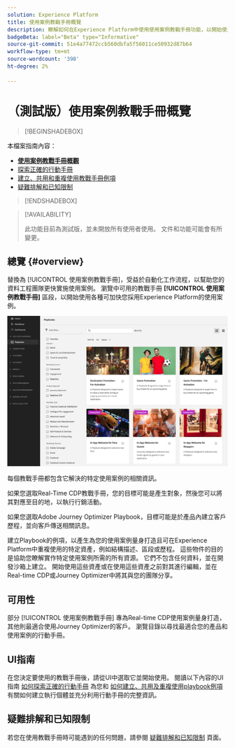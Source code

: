 ```yaml
---
solution: Experience Platform
title: 使用案例教戰手冊概覽
description: 瞭解如何在Experience Platform中使用使用案例教戰手冊功能，以開始使用各種行銷使用案例
badgeBeta: label="Beta" type="Informative"
source-git-commit: 51e4a77472ccb560dbfa5f56011ce50932d87b64
workflow-type: tm+mt
source-wordcount: '398'
ht-degree: 2%

---
```



# （測試版）使用案例教戰手冊概覽

>[!BEGINSHADEBOX]

本檔案指南內容：

* **[使用案例教戰手冊概觀](#overview)**
* [探索正確的行動手冊](/help/use-case-playbooks/playbooks/discover.md)
* [建立、共用和重複使用教戰手冊例項](/help/use-case-playbooks/playbooks/create-share-reuse.md)
* [疑難排解和已知限制](troubleshooting.md)

>[!ENDSHADEBOX]

>[!AVAILABILITY]
>
>此功能目前為測試版，並未開放所有使用者使用。 文件和功能可能會有所變更。

## 總覽 {#overview}

替換為 [!UICONTROL 使用案例教戰手冊]，受益於自動化工作流程，以幫助您的資料工程團隊更快實施使用案例。 瀏覽中可用的教戰手冊 **[!UICONTROL 使用案例教戰手冊]** 區段，以開始使用各種可加快您採用Experience Platform的使用案例。

![檢視所有教戰手冊](/help/use-case-playbooks/assets/playbooks/overview/playbooks-landing-page.png)

每個教戰手冊都包含它解決的特定使用案例的相關資訊。

如果您選取Real-Time CDP教戰手冊，您的目標可能是產生對象，然後您可以將其對應至目的地，以執行行銷活動。

如果您選取Adobe Journey Optimizer Playbook，目標可能是於產品內建立客戶歷程，並向客戶傳送相關訊息。

建立Playbook的例項，以產生為您的使用案例量身打造且可在Experience Platform中重複使用的特定資產，例如結構描述、區段或歷程。 這些物件的目的是協助您瞭解實作特定使用案例所需的所有資源。 它們不包含任何資料，並在開發沙箱上建立。 開始使用這些資產或在使用這些資產之前對其進行編輯，並在Real-time CDP或Journey Optimizer中將其與您的團隊分享。

## 可用性

部分 [!UICONTROL 使用案例教戰手冊] 專為Real-time CDP使用案例量身打造，其他則最適合使用Journey Optimizer的客戶。 瀏覽目錄以尋找最適合您的產品和使用案例的行動手冊。

## UI指南

在您決定要使用的教戰手冊後，請從UI中選取它並開始使用。 閱讀以下內容的UI指南 [如何探索正確的行動手冊](/help/use-case-playbooks/playbooks/discover.md) 為您和 [如何建立、共用及重複使用playbook例項](/help/use-case-playbooks/playbooks/create-share-reuse.md) 有關如何建立執行個體並充分利用行動手冊的完整資訊。

## 疑難排解和已知限制

若您在使用教戰手冊時可能遇到的任何問題，請參閱 [疑難排解和已知限制](/help/use-case-playbooks/playbooks/troubleshooting.md) 頁面。